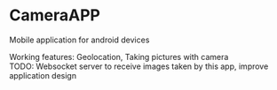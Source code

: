 # CameraAPP
Mobile application for android devices

Working features: Geolocation, Taking pictures with camera <br />
TODO: Websocket server to receive images taken by this app, improve application design
